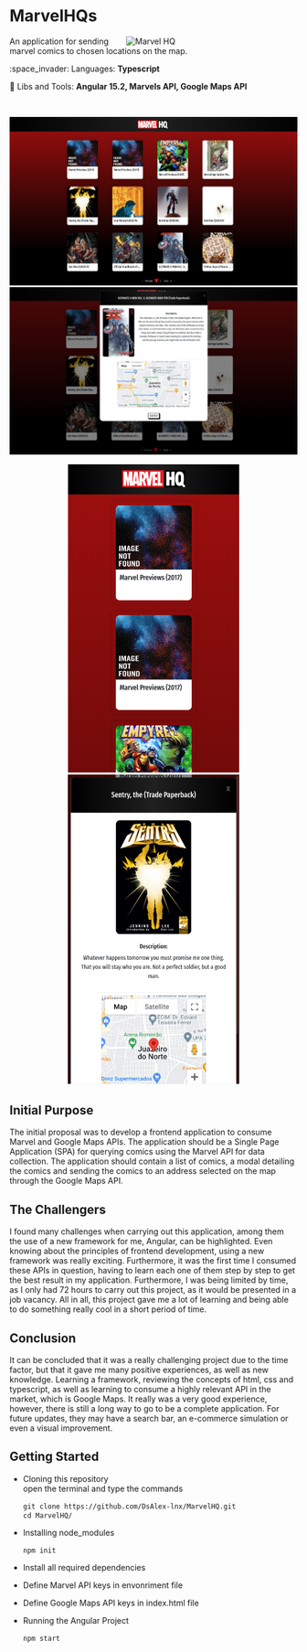 # MarvelHQs

<img src="https://upload.wikimedia.org/wikipedia/commons/7/76/Marvel_HQ_logo.svg" min-width="300px" max-width="300px" width="300px" align="right" alt="Marvel HQ">

<p align="left"> 
   An application for sending marvel comics to chosen locations on the map.
</p>

<p align="left">
  :space_invader: Languages: <strong>Typescript</strong>
</p>

<p align="left">
  💼 Libs and Tools: <strong>Angular 15.2, Marvels API, Google Maps API</strong>
</p>
</br>  

<p align="center">
  <img src="https://github.com/DsAlex-lnx/MarvelHQ/blob/master/src/assets/to_readme/inital_page.png" min-width="300px" max-width="500px" width="600px">

  <img src="https://github.com/DsAlex-lnx/MarvelHQ/blob/master/src/assets/to_readme/modal_card.png" min-width="300px" max-width="500px" width="600px">
</p>
<P align="center">
  <img src="https://github.com/DsAlex-lnx/MarvelHQ/blob/master/src/assets/to_readme/mobile_page.png" min-width="300px" max-width="500px" width="300px">

  <img src="https://github.com/DsAlex-lnx/MarvelHQ/blob/master/src/assets/to_readme/mobile_card.png" min-width="300px" max-width="500px" width="300px">
</p>

<p align="center">
  
Initial Purpose
---------------
   The initial proposal was to develop a frontend application to consume Marvel and Google Maps APIs.
The application should be a Single Page Application (SPA) for querying comics using the Marvel API for data collection.
The application should contain a list of comics, a modal detailing the comics and sending the comics to an address selected on the map through the Google Maps API.

The Challengers  
---------------
   I found many challenges when carrying out this application, among them the use of a new framework for me, Angular, can be highlighted. Even knowing about the principles of frontend development, using a new framework was really exciting. Furthermore, it was the first time I consumed these APIs in question, having to learn each one of them step by step to get the best result in my application. Furthermore, I was being limited by time, as I only had 72 hours to carry out this project, as it would be presented in a job vacancy. All in all, this project gave me a lot of learning and being able to do something really cool in a short period of time.

Conclusion
----------
      
It can be concluded that it was a really challenging project due to the time factor, but that it gave me many positive experiences, as well as new knowledge. Learning a framework, reviewing the concepts of html, css and typescript, as well as learning to consume a highly relevant API in the market, which is Google Maps. It really was a very good experience, however, there is still a long way to go to be a complete application. For future updates, they may have a search bar, an e-commerce simulation or even a visual improvement.

Getting Started
---------------
- Cloning this repository    
   open the terminal and type the commands

      git clone https://github.com/DsAlex-lnx/MarvelHQ.git
      cd MarvelHQ/

- Installing node_modules
   
      npm init

- Install all required dependencies

- Define Marvel API keys in envonriment file

- Define Google Maps API keys in index.html file

- Running the Angular Project
 
      npm start

